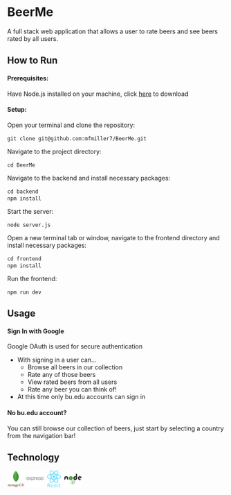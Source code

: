 # BeerMe 
A full stack web application that allows a user to rate beers and see beers rated by all users.

## How to Run
#### Prerequisites:
Have Node.js installed on your machine, click [here](https://nodejs.org/) to download
#### Setup:
Open your terminal and clone the repository:
```
git clone git@github.com:mfmiller7/BeerMe.git
```
Navigate to the project directory:
```
cd BeerMe
```
Navigate to the backend and install necessary packages:
```
cd backend
npm install
```
Start the server:
```
node server.js
```
Open a new terminal tab or window, navigate to the frontend directory and install necessary packages:
```
cd frontend
npm install
```
Run the frontend:
```
npm run dev
```
## Usage
#### Sign In with Google
Google OAuth is used for secure authentication 
* With signing in a user can...
  * Browse all beers in our collection 
  * Rate any of those beers
  * View rated beers from all users
  * Rate any beer you can think of!
* At this time only bu.edu accounts can sign in
#### No bu.edu account?
You can still browse our collection of beers, just start by selecting a country from the navigation bar!
## Technology
<a href="https://www.mongodb.com/" target="_blank" rel="noreferrer"><img src="https://raw.githubusercontent.com/devicons/devicon/master/icons/mongodb/mongodb-original-wordmark.svg" alt="mongodb" width="40" height="40"/></a> <a href="https://expressjs.com" target="_blank" rel="noreferrer"><img src="https://raw.githubusercontent.com/devicons/devicon/master/icons/express/express-original-wordmark.svg" alt="express" width="40" height="40"/></a> <a href="https://reactjs.org/" target="_blank" rel="noreferrer"><img src="https://raw.githubusercontent.com/devicons/devicon/master/icons/react/react-original-wordmark.svg" alt="react" width="40" height="40"/></a> <a href="https://nodejs.org" target="_blank" rel="noreferrer"><img src="https://raw.githubusercontent.com/devicons/devicon/master/icons/nodejs/nodejs-original-wordmark.svg" alt="nodejs" width="40" height="40"/></a>
